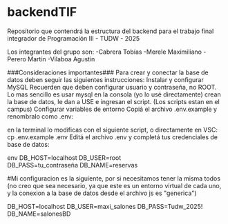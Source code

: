# backendTIF
Repositorio que contendrá la estructura del backend para el trabajo final integrador de Programación III - TUDW - 2025

Los integrantes del grupo son:
-Cabrera Tobías
-Merele Maximiliano
-Perero Martin
-Vilaboa Agustin

###Consideraciones importantes###
Para crear y conectar la base de datos deben seguir las siguientes instrucciones:
Instalar y configurar MySQL
Recuerden que deben configurar usuario y contraseña, no ROOT.
Lo mas sencillo es usar mysql en la consola (yo lo usé directamente)
crean la base de datos, le dan a USE e ingresan el script. (Los scripts estan en el campus)
Configurar variables de entorno
Copiá el archivo .env.example y renombralo como .env:

en la terminal lo modificas con el siguiente script, o directamente en VSC:
cp .env.example .env
Editá el archivo .env y completá tus credenciales de base de datos:

env
DB_HOST=localhost
DB_USER=root               
DB_PASS=tu_contraseña
DB_NAME=reservas

#Mi configuracion es la siguiente, por si necesitamos tener la misma todos (no creo que sea necesario, ya que este es un entorno virtual de cada uno, y la conexion a la base de datos desde el archivo js es "generica")

DB_HOST=localhost
DB_USER=maxi_salones
DB_PASS=Tudw_2025!
DB_NAME=salonesBD